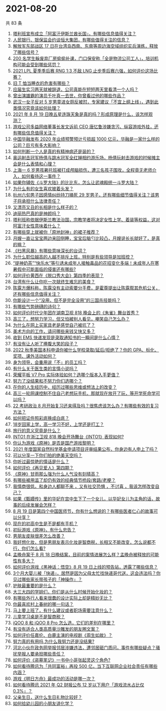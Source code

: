 # 2021-08-20

共 83 条

<!-- BEGIN -->
<!-- 最后更新时间 Fri Aug 20 2021 08:12:41 GMT+0800 (China Standard Time) -->

1. [塔利班宣布成立「阿富汗伊斯兰酋长国」，有哪些信息值得关注？](https://www.zhihu.com/question/480949155)
1. [人民银行、银保监会约谈恒大集团，有哪些值得关注的信息？](https://www.zhihu.com/question/480987941)
1. [解放军东部战区 17
   日在台湾岛西南、东南等周边海空域组织实兵演练，释放了哪些信号？](https://www.zhihu.com/question/481014264)
1. [200
   名学生躲废弃厂房偷偷补课，门口保安称「全是物流公司工人」，培训机构可能会受到哪些惩罚？](https://www.zhihu.com/question/480196401)
1. [2021 LPL 夏季季后赛 RNG 1:3 不敌 LNG
   止步季后赛六强，如何评价这场比赛？](https://www.zhihu.com/question/480955278)
1. [旧 T 恤当睡衣的危害有哪些？](https://www.zhihu.com/question/37056888)
1. [应届生实习两天就被辞退，公司真能在短短两天里看清一个人吗？](https://www.zhihu.com/question/420209642)
1. [曾出演雄霸的演员千叶真一去世，你曾看过他的哪些作品？](https://www.zhihu.com/question/481022681)
1. [武汉一女子反对 5
   岁男童进女厕反被怼，专家建议「不宜上纲上线」，遇到此类情况究竟该如何处理？](https://www.zhihu.com/question/480898426)
1. [2021 年 8 月 19
   日晚五星连珠天象是真的吗？形成原理是什么，该怎样观测？](https://www.zhihu.com/question/480865284)
1. [游戏公司多益网络董事长发文诉前 CEO
   唐忆鲁涉嫌贪污、纵容游戏外挂，还有哪些信息值得关注？](https://www.zhihu.com/question/480929466)
1. [中国华融发布 2020 年业绩预警预计亏损超 1000
   亿元，华融是一家什么样的公司？巨亏有多大影响？](https://www.zhihu.com/question/480767375)
1. [如何判断一个人是真的有精神病还是装的？](https://www.zhihu.com/question/20705802)
1. [奥运射击冠军杨倩与跳水冠军全红婵相约游乐场，杨倩玩射击游戏的时候摊主会是什么表情和心理？](https://www.zhihu.com/question/480590333)
1. [上海一 6
   岁男孩暑托班被打成颅脑损伤，遭三名孩子围攻，全程竟无老师介入，如何看待这一事件？](https://www.zhihu.com/question/480575599)
1. [如果你辅佐《斗罗大陆》的比比东，怎么让武魂殿统一斗罗大陆？](https://www.zhihu.com/question/474902312)
1. [为什么有的女生喜欢披着头发？](https://www.zhihu.com/question/351211101)
1. [杭州六旬男子因感情纠纷持刀捅死 29
   岁男子，还有哪些细节值得关注？该男子将承担什么法律责任？](https://www.zhihu.com/question/480835857)
1. [又漂亮又丑的长相是什么样子的？](https://www.zhihu.com/question/323389488)
1. [迪丽热巴真的是神颜吗？](https://www.zhihu.com/question/447080749)
1. [塔利班称依据伊斯兰教法治国，宗教学者将决定女性上学、着装等权益，这对阿富汗女性意味着什么？](https://www.zhihu.com/question/480920553)
1. [有哪些穿上就被你「原地封神」的裙子推荐？](https://www.zhihu.com/question/464079109)
1. [月嫂一直让宝宝两边来回侧睡，宝宝后脑勺比较凸，月嫂说长长就好了，是真的嘛？](https://www.zhihu.com/question/356757911)
1. [《扫黑风暴》有哪些意味深长的台词？](https://www.zhihu.com/question/480209260)
1. [为什么职位越高的人越不排斥上班，特别是有些领导是加班控？](https://www.zhihu.com/question/365905353)
1. [“提神奶茶”“快乐水”等引诱未成年人接触毒品的花招变化多端！未成年人在寒暑假中可能面临的侵害还有哪些?](https://www.zhihu.com/question/480727143)
1. [如何评价黄西在《脱口秀大会》第四季的表现？](https://www.zhihu.com/question/478734210)
1. [台湾有什么让你吃一次就终生难忘的美食？](https://www.zhihu.com/question/478438575)
1. [陈露方爆料称，陈露没有主动索要分手费，是霍尊提出让陈露帮其危机公关，还有哪些信息值得关注？](https://www.zhihu.com/question/480804445)
1. [你能设计一个“没用，但不是完全没用”的三国杀技能吗？](https://www.zhihu.com/question/479921644)
1. [有哪些气势磅礴的诗句？](https://www.zhihu.com/question/477115477)
1. [如何评价时代少年团在湖南卫视 818 晚会上的《朱雀》舞台首秀？](https://www.zhihu.com/question/480767246)
1. [高三了，想努力学习，但又怕被别人看见，嘲笑自己怎么办？](https://www.zhihu.com/question/480606463)
1. [为什么在网上买家具老是感觉自己被坑了？](https://www.zhihu.com/question/474398580)
1. [美术方向的工作，请问哪些来钱又快又多？](https://www.zhihu.com/question/479720896)
1. [收到 EMS 快递发现是录取通知书的一瞬间是什么心情？](https://www.zhihu.com/question/473229158)
1. [有没有让人听了捧腹大笑的段子？](https://www.zhihu.com/question/477542523)
1. [2022 秋季美国本科申请你被什么学校录取/延后/拒绝了？你的
   GPA、标化、奖项、课外活动如何？](https://www.zhihu.com/question/357537746)
1. [身为领导，会重用说「不」的员工吗？](https://www.zhihu.com/question/471576582)
1. [有什么关于医生类的言情小说吗？](https://www.zhihu.com/question/266364937)
1. [荣耀平板 V7 Pro 实际体验如何？选哪个版本入手更值？](https://www.zhihu.com/question/480594047)
1. [努力了没结果和不努力你们选哪个？](https://www.zhihu.com/question/478637695)
1. [在你的人生经历中，经历过哪些思维或想法上的改变？](https://www.zhihu.com/question/54850078)
1. [高三一轮网课控制不住自己老想玩手机，那就现在放开了玩，等开学死命学可以吗？](https://www.zhihu.com/question/480601758)
1. [22 考研政治 8
   月开始复习还来得及吗？很焦虑该怎么办？有哪些有效的复习方法？](https://www.zhihu.com/question/474141406)
1. [如何把证件照彩底换成白底？](https://www.zhihu.com/question/315008076)
1. [18岁回家上学，高一学习不好，上学还是打工？](https://www.zhihu.com/question/479816102)
1. [旅行的意义究竟是什么？](https://www.zhihu.com/question/479382990)
1. [INTO1 在浙江卫视 818
   晚会开场舞台《INTO1》表现如何?](https://www.zhihu.com/question/480753558)
1. [你认为游戏《原神》是否是国产游戏黎明？](https://www.zhihu.com/question/479596899)
1. [2021
   年度国家自然科学基金申请项目评审结果公布，你身边有人申上了吗？](https://www.zhihu.com/question/480717148)
1. [可以分享一下你们拍的绝美天空吗？](https://www.zhihu.com/question/478075426)
1. [你听过最惊艳的情话是什么？](https://www.zhihu.com/question/471925678)
1. [如何评价《再见爱人》第四期？](https://www.zhihu.com/question/480610345)
1. [《原神》甘雨那么强为什么人气没有刻晴高？](https://www.zhihu.com/question/464391717)
1. [有哪些被用滥了却仍有效的经典情节桥段/套路/老梗？](https://www.zhihu.com/question/39718474)
1. [我情商很低，和身边人都聊不来 ，又有社交恐惧 ，不讨喜
   ，我该怎样改变自己？](https://www.zhihu.com/question/480806259)
1. [如果《甄嬛传》里的华妃在宫中生下了一个女儿，以华妃女儿为主角的话，故事的后续发展会怎样？](https://www.zhihu.com/question/370287805)
1. [8 月 19
   日是第四个中国医师节，你有什么想说的？有哪些医者仁心的故事可以分享？](https://www.zhihu.com/question/480836001)
1. [现在的初高中生是不是都有手机？](https://www.zhihu.com/question/268993660)
1. [初玩游戏《原神》，有什么忠告？](https://www.zhihu.com/question/469388165)
1. [男朋友皮肤很差怎么改善？](https://www.zhihu.com/question/450246545)
1. [我好想化妆，但是男朋友表示化妆是智商税，长相又不能改变，怎么说都不行，你们怎么看?](https://www.zhihu.com/question/480187297)
1. [孟晚舟案于 8 月 18
   日晚结案，目前的案情进展怎么样？孟晚舟被释放的可能性有多大？](https://www.zhihu.com/question/480680421)
1. [如何评价游戏《黑神话：悟空》8 月 19
   日上线的预告站，透露了哪些信息？](https://www.zhihu.com/question/480849849)
1. [3个月大婴儿被「快递」，居然是因为父母太忙找快递哥代送，这会违法吗？你见过哪些家长带孩子的「神操作」？](https://www.zhihu.com/question/480686045)
1. [护肤最重要的是什么？](https://www.zhihu.com/question/428147299)
1. [大三大四的学姐们，你们是从什么时候开始化妆的？](https://www.zhihu.com/question/477486168)
1. [有哪些外行人看来很蠢的设计实际上却是精妙无比？](https://www.zhihu.com/question/32189846)
1. [你最喜欢村上春树的哪一句话？](https://www.zhihu.com/question/353156862)
1. [马上要上班了，有什么建议或者职场需要注意什么？](https://www.zhihu.com/question/472679038)
1. [儿童学习桌是不是智商税？](https://www.zhihu.com/question/305568353)
1. [iQOO 8 和 iQOO 8 Pro 怎么选，它们的差别在哪里？](https://www.zhihu.com/question/479185069)
1. [有没有适合人类高质量沙雕发的朋友圈文案？](https://www.zhihu.com/question/480141091)
1. [如何评价任嘉伦、白鹿主演的电视剧《周生如故》？](https://www.zhihu.com/question/476252198)
1. [努力真的有用吗,为什么我努力还是没结果?](https://www.zhihu.com/question/478834281)
1. [河北小伙在政务网举报邻居涉嫌违法，遭邻居砸门质问，事件有哪些疑点？骚扰举报人要承担哪些责任？](https://www.zhihu.com/question/480330894)
1. [如何评价《盗墓笔记》一书中小哥张起灵这个角色?](https://www.zhihu.com/question/394524678)
1. [如何看待腾讯为「共同富裕」再投 500
   亿，当下互联网企业社会责任有哪些内涵？](https://www.zhihu.com/question/480826484)
1. [游戏《明日方舟》最成功的活动是哪一次？](https://www.zhihu.com/question/479952143)
1. [如何看待腾讯 2021 年 Q2 财报公布 12 岁以下用户「游戏流水占比仅
   0.3%」？](https://www.zhihu.com/question/480719341)
1. [父亲生日，送什么生日礼物比较好？](https://www.zhihu.com/question/276867098)
1. [如何给幼儿园的小朋友讲化学？](https://www.zhihu.com/question/480108226)

<!-- END -->
